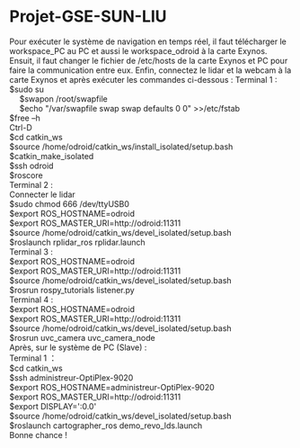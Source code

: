 # Projet-GSE-SUN-LIU
Pour exécuter le système de navigation en temps réel, il faut télécharger le workspace_PC au PC et aussi le workspace_odroid à la carte Exynos.
Ensuit, il faut changer le fichier de /etc/hosts de la carte Exynos et PC pour faire la communication entre eux.
Enfin, connectez le lidar et la webcam à la carte Exynos et après exécuter les commandes ci-dessous :
Terminal 1 :
    $sudo su  
&emsp;    $swapon /root/swapfile  
&emsp;    $echo "/var/swapfile swap swap defaults 0 0" >>/etc/fstab  
    $free –h  
    Ctrl-D  
    $cd catkin_ws  
    $source /home/odroid/catkin_ws/install_isolated/setup.bash  
    $catkin_make_isolated  
    $ssh odroid  
    $roscore  
Terminal 2 :  
    Connecter le lidar  
    $sudo chmod 666 /dev/ttyUSB0  
    $export ROS_HOSTNAME=odroid  
    $export ROS_MASTER_URI=http://odroid:11311  
    $source /home/odroid/catkin_ws/devel_isolated/setup.bash  
    $roslaunch rplidar_ros rplidar.launch  
Terminal 3 :  
    $export ROS_HOSTNAME=odroid  
    $export ROS_MASTER_URI=http://odroid:11311  
    $source /home/odroid/catkin_ws/devel_isolated/setup.bash  
    $rosrun rospy_tutorials listener.py  
Terminal 4 :  
    $export ROS_HOSTNAME=odroid  
    $export ROS_MASTER_URI=http://odroid:11311  
    $source /home/odroid/catkin_ws/devel_isolated/setup.bash  
    $rosrun uvc_camera uvc_camera_node  
Après, sur le système de PC (Slave) :    
Terminal 1 ：  
    $cd catkin_ws  
    $ssh administreur-OptiPlex-9020  
    $export ROS_HOSTNAME=administreur-OptiPlex-9020  
    $export ROS_MASTER_URI=http://odroid:11311  
    $export DISPLAY=':0.0'  
    $source /home/odroid/catkin_ws/devel_isolated/setup.bash  
    $roslaunch cartographer_ros demo_revo_lds.launch  
Bonne chance !  

